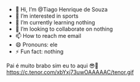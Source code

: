 - 👋 Hi, I’m @Tiago Henrique de Souza 
- 👀 I’m interested in sports
- 🌱 I’m currently learning nothing
- 💞️ I’m looking to collaborate on nothing
- 📫 How to reach me email
- 😄 Pronouns: ele
- ⚡ Fun fact: nothing

<!---
Tiago570/Tiago570 is a ✨ special ✨ repository because its `README.md` (this file) appears on your GitHub profile.
You can click the Preview link to take a look at your changes.
--->
Pai é muito brabo
sim
eu to aqui
😎🤚
https://c.tenor.com/xbYxj73uwOAAAAAC/tenor.gif
